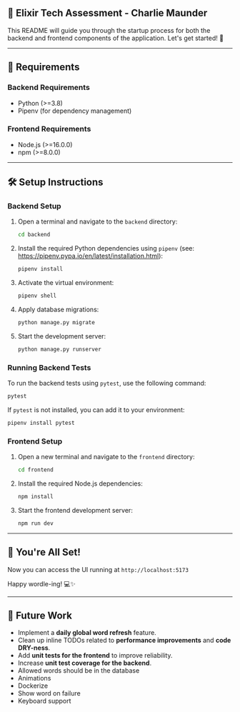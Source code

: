 ## 🚀 Elixir Tech Assessment - Charlie Maunder

This README will guide you through the startup process for both the backend and frontend components of the application. Let's get started! 🎉

---

## 📌 Requirements

### Backend Requirements

- Python (>=3.8)
- Pipenv (for dependency management)

### Frontend Requirements

- Node.js (>=16.0.0)
- npm (>=8.0.0)

---

## 🛠️ Setup Instructions

### Backend Setup

1. Open a terminal and navigate to the `backend` directory:
   ```bash
   cd backend
   ```
2. Install the required Python dependencies using `pipenv` (see: https://pipenv.pypa.io/en/latest/installation.html):
   ```bash
   pipenv install
   ```
3. Activate the virtual environment:
   ```bash
   pipenv shell
   ```
4. Apply database migrations:
   ```bash
   python manage.py migrate
   ```
5. Start the development server:
   ```bash
   python manage.py runserver
   ```

### Running Backend Tests

To run the backend tests using `pytest`, use the following command:

```bash
pytest
```

If `pytest` is not installed, you can add it to your environment:

```bash
pipenv install pytest
```

### Frontend Setup

1. Open a new terminal and navigate to the `frontend` directory:
   ```bash
   cd frontend
   ```
2. Install the required Node.js dependencies:
   ```bash
   npm install
   ```
3. Start the frontend development server:
   ```bash
   npm run dev
   ```

---

## 🎯 You're All Set!

Now you can access the UI running at `http://localhost:5173`

Happy wordle-ing! 💻✨

---

## 🔮 Future Work

- Implement a **daily global word refresh** feature.
- Clean up inline TODOs related to **performance improvements** and **code DRY-ness**.
- Add **unit tests for the frontend** to improve reliability.
- Increase **unit test coverage for the backend**.
- Allowed words should be in the database
- Animations
- Dockerize
- Show word on failure
- Keyboard support
